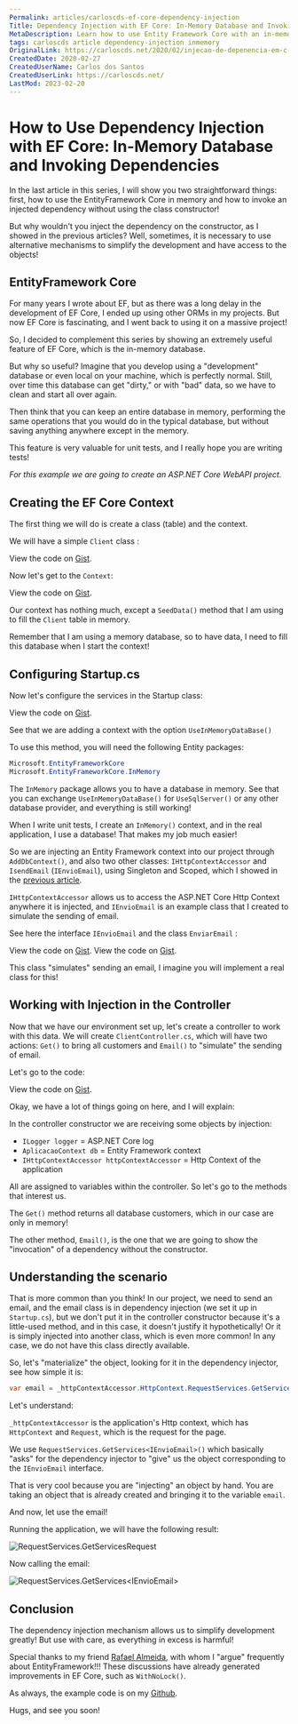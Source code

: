 ```yaml
---
Permalink: articles/carloscds-ef-core-dependency-injection
Title: Dependency Injection with EF Core: In-Memory Database and Invoking Dependencies
MetaDescription: Learn how to use Entity Framework Core with an in-memory database and invoke injected dependencies without using class constructors. Follow our step-by-step guide and simplify your development process with Dependency Injection in EF Core.
tags: carloscds article dependency-injection inmemory
OriginalLink: https://carloscds.net/2020/02/injecao-de-depenencia-em-c-bonus/
CreatedDate: 2020-02-27
CreatedUserName: Carlos dos Santos
CreatedUserLink: https://carloscds.net/
LastMod: 2023-02-20
---
```


# How to Use Dependency Injection with EF Core: In-Memory Database and Invoking Dependencies

In the last article in this series, I will show you two straightforward things: first, how to use the EntityFramework Core in memory and how to invoke an injected dependency without using the class constructor!

But why wouldn't you inject the dependency on the constructor, as I showed in the previous articles? Well, sometimes, it is necessary to use alternative mechanisms to simplify the development and have access to the objects!

## EntityFramework Core

For many years I wrote about EF, but as there was a long delay in the development of EF Core, I ended up using other ORMs in my projects. But now EF Core is fascinating, and I went back to using it on a massive project!

So, I decided to complement this series by showing an extremely useful feature of EF Core, which is the in-memory database.

But why so useful? Imagine that you develop using a "development" database or even local on your machine, which is perfectly normal. Still, over time this database can get "dirty," or with "bad" data, so we have to clean and start all over again.

Then think that you can keep an entire database in memory, performing the same operations that you would do in the typical database, but without saving anything anywhere except in the memory.

This feature is very valuable for unit tests, and I really hope you are writing tests!

_For this example we are going to create an ASP.NET Core WebAPI project._

## Creating the EF Core Context

The first thing we will do is create a class (table) and the context. 

We will have a simple `Client` class :

<script src="https://gist.github.com/carloscds/d224f094c8470ce181b87a291b967a5d.js"></script><noscript>View the code on <a href="https://gist.github.com/carloscds/d224f094c8470ce181b87a291b967a5d">Gist</a>.</noscript>

Now let's get to the `Context`:

<script src="https://gist.github.com/carloscds/47565a0bd42ead503848fdf2ad8e81d4.js"></script><noscript>View the code on <a href="https://gist.github.com/carloscds/47565a0bd42ead503848fdf2ad8e81d4">Gist</a>.</noscript>

Our context has nothing much, except a `SeedData()` method that I am using to fill the `Client` table in memory.

Remember that I am using a memory database, so to have data, I need to fill this database when I start the context!

## Configuring Startup.cs

Now let's configure the services in the Startup class:

<script src="https://gist.github.com/carloscds/583f0053d807d2597b2c81c3e352c8c5.js"></script><noscript>View the code on <a href="https://gist.github.com/carloscds/583f0053d807d2597b2c81c3e352c8c5">Gist</a>.</noscript>

See that we are adding a context with the option `UseInMemoryDataBase()`

To use this method, you will need the following Entity packages:

```csharp
Microsoft.EntityFrameworkCore
Microsoft.EntityFrameworkCore.InMemory
```

The `InMemory` package allows you to have a database in memory. See that you can exchange `UseInMemoryDataBase()` for `UseSqlServer()` or any other database provider, and everything is still working!

When I write unit tests, I create an `InMemory()` context, and in the real application, I use a database! That makes my job much easier!

So we are injecting an Entity Framework context into our project through `AddDbContext()`, and also two other classes: `IHttpContextAccessor` and `IsendEmail` (`IEnvioEmail`), using Singleton and Scoped, which I showed in the <a href="https://carloscds.net/2020/02/injecao-de-dependencia-em-c-parte-2/" target="_blank">previous article<a/>.

`IHttpContextAccessor` allows us to access the ASP.NET Core Http Context anywhere it is injected, and `IEnvioEmail` is an example class that I created to simulate the sending of email.

See here the interface `IEnvioEmail` and the class `EnviarEmail` :

<script src="https://gist.github.com/carloscds/d5d758d937cf41c021a9abc81aa53ae2.js"></script><noscript>View the code on <a href="https://gist.github.com/carloscds/d5d758d937cf41c021a9abc81aa53ae2">Gist</a>.</noscript>

<script src="https://gist.github.com/carloscds/046ded779d61c59c972898af046a7fc7.js"></script><noscript>View the code on <a href="https://gist.github.com/carloscds/046ded779d61c59c972898af046a7fc7">Gist</a>.</noscript>

This class "simulates" sending an email, I imagine you will implement a real class for this!

## Working with Injection in the Controller

Now that we have our environment set up, let's create a controller to work with this data. We will create `ClientController.cs`, which will have two actions: `Get()` to bring all customers and `Email()` to "simulate" the sending of email.

Let's go to the code:

<script src="https://gist.github.com/carloscds/fe20c63aee0a89ba256a598fdacfbb6c.js"></script><noscript>View the code on <a href="https://gist.github.com/carloscds/fe20c63aee0a89ba256a598fdacfbb6c">Gist</a>.</noscript>

Okay, we have a lot of things going on here, and I will explain:

In the controller constructor we are receiving some objects by injection:

- `ILogger logger` = ASP.NET Core log
- `AplicacaoContext db` = Entity Framework context
- `IHttpContextAccessor httpContextAccessor` = Http Context of the application

All are assigned to variables within the controller. So let's go to the methods that interest us.

The `Get()` method returns all database customers, which in our case are only in memory!

The other method, `Email()`, is the one that we are going to show the "invocation" of a dependency without the constructor.

## Understanding the scenario

That is more common than you think! In our project, we need to send an email, and the email class is in dependency injection (we set it up in `Startup.cs`), but we don't put it in the controller constructor because it's a little-used method, and in this case, it doesn't justify it hypothetically! Or it is simply injected into another class, which is even more common! In any case, we do not have this class directly available.

So, let's "materialize" the object, looking for it in the dependency injector, see how simple it is:

```csharp
var email = _httpContextAccessor.HttpContext.RequestServices.GetService<IEnvioEmail> ();
```

Let's understand:

`_httpContextAccessor` is the application's Http context, which has `HttpContext` and `Request`, which is the request for the page.

We use `RequestServices.GetServices<IEnvioEmail>()` which basically "asks" for the dependency injector to "give" us the object corresponding to the `IEnvioEmail` interface.

That is very cool because you are "injecting" an object by hand. You are taking an object that is already created and bringing it to the variable `email`.

And now, let use the email!

Running the application, we will have the following result:

<img src="https://carloscds.net/wp-content/uploads/2020/02/image-6.png" alt="RequestServices.GetServicesRequest">

Now calling the email:

<img src="https://carloscds.net/wp-content/uploads/2020/02/image-7.png" alt="RequestServices.GetServices<IEnvioEmail>">

## Conclusion

The dependency injection mechanism allows us to simplify development greatly! But use with care, as everything in excess is harmful!

Special thanks to my friend <a href="https://ralms.net/" target="_blank">Rafael Almeida</a>, with whom I "argue" frequently about EntityFramework!!! These discussions have already generated improvements in EF Core, such as `WithNoLock()`.

As always, the example code is on my <a href="https://github.com/carloscds/CSharpSamples/tree/master/InjecaoDependenciaDiretaEF" target="_blank">Github<a/>.

Hugs, and see you soon!
